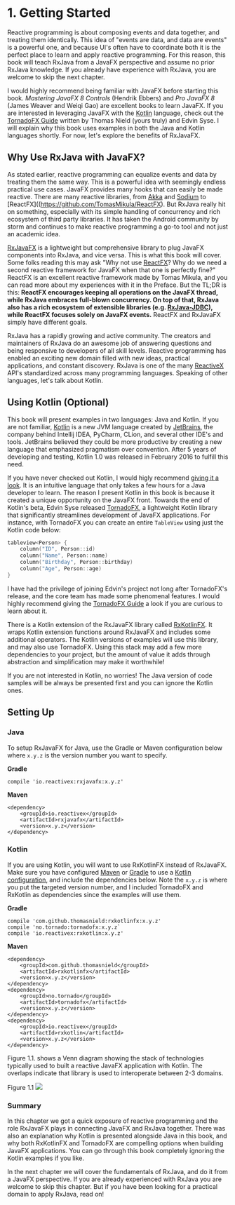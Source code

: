 # 1. Getting Started

Reactive programming is about composing events and data together, and treating them identically. This idea of "events are data, and data are events" is a powerful one, and because UI's often have to coordinate both it is the perfect place to learn and apply reactive programming. For this reason, this book will teach RxJava from a JavaFX perspective and assume no prior RxJava knowledge. If you already have experience with RxJava, you are welcome to skip the next chapter. 

I would highly recommend being familiar with JavaFX before starting this book. *Mastering JavaFX 8 Controls*  (Hendrik Ebbers) and *Pro JavaFX 8* (James Weaver and Weiqi Gao) are excellent books to learn JavaFX. If you are interested in leveraging JavaFX with the [Kotlin](http://kotlinlang.org/) language, check out the [TornadoFX Guide](https://edvin.gitbooks.io/tornadofx-guide/content/) written by Thomas Nield (yours truly) and Edvin Syse. I will explain why this book uses examples in both the Java and Kotlin languages shortly. For now, let's explore the benefits of RxJavaFX.

## Why Use RxJava with JavaFX? 

As stated earlier, reactive programming can equalize events and data by treating them the same way. This is a powerful idea with seemingly endless practical use cases. JavaFX provides many hooks that can easily be made reactive. There are many reactive libraries, from [Akka](http://akka.io/) and [Sodium](https://github.com/SodiumFRP/sodium) to [ReactFX]((https://github.com/TomasMikula/ReactFX). But RxJava really hit on something, especially with its simple handling of concurrency and rich ecosystem of third party libraries. It has taken the Android community by storm and continues to make reactive programming a go-to tool and not just an academic idea.

[RxJavaFX](https://github.com/ReactiveX/RxJavaFX) is a lightweight but comprehensive library to plug JavaFX components into RxJava, and vice versa. This is what this book will cover. Some folks reading this may ask "Why not use [ReactFX](https://github.com/TomasMikula/ReactFX)? Why do we need a second reactive framework for JavaFX when that one is perfectly fine?" ReactFX is an excellent reactive framework made by Tomas Mikula, and you can read more about my experiences with it in the Preface. But the TL;DR is this: **ReactFX encourages keeping all operations on the JavaFX thread, while RxJava embraces full-blown concurrency. On top of that, RxJava also has a rich ecosystem of extensible libraries (e.g. [RxJava-JDBC](https://github.com/davidmoten/rxjava-jdbc)), while ReactFX focuses solely on JavaFX events.** ReactFX and RxJavaFX simply have different goals.

RxJava has a rapidly growing and active community. The creators and maintainers of RxJava do an awesome job of answering questions and being responsive to developers of all skill levels. Reactive programming has enabled an exciting new domain filled with new ideas, practical applications, and constant discovery. RxJava is one of the many [ReactiveX](http://reactivex.io/) API's standardized across many programming languages. Speaking of other languages, let's talk about Kotlin. 

## Using Kotlin (Optional)

This book will present examples in two languages: Java and Kotlin. If you are not familiar, [Kotlin](http://kotlinlang.org/) is a new JVM language created by [JetBrains](http://www.jetbrains.com/), the company behind Intellij IDEA, PyCharm, CLion, and several other IDE's and tools. JetBrains believed they could be more productive by creating a new language that emphasized pragmatism over convention. After 5 years of developing and testing, Kotlin 1.0 was released in February 2016 to fulfill this need.

If you have never checked out Kotlin, I would higly recommend [giving it a look](http://kotlinlang.org/docs/reference/). It is an intuitive language that only takes a few hours for a Java developer to learn. The reason I present Kotlin in this book is because it created a unique opportunity on the JavaFX front. Towards the end of Kotlin's beta, Edvin Syse released [TornadoFX](https://github.com/edvin/tornadofx), a lightweight Kotlin library that significantly streamlines development of JavaFX applications. For instance, with TornadoFX you can create an entire `TableView` using just the Kotlin code below:

```kotlin
tableview<Person> {
    column("ID", Person::id)
    column("Name", Person::name)
    column("Birthday", Person::birthday)
    column("Age", Person::age)
}
```
I have had the privilege of joining Edvin's project not long after TornadoFX's release, and the core team has made some phenomenal features. I would highly recommend giving the [TornadoFX Guide](https://edvin.gitbooks.io/tornadofx-guide/content/) a look if you are curious to learn about it. 

There is a Kotlin extension of the RxJavaFX library called [RxKotlinFX](https://github.com/thomasnield/RxKotlinFX). It wraps Kotlin extension functions around RxJavaFX and includes some additional operators. The Kotlin versions of examples will use this library, and may also use TornadoFX. Using this stack may add a few more dependencies to your project, but the amount of value it adds through abstraction and simplification may make it worthwhile!

If you are not interested in Kotlin, no worries! The Java version of code samples will be always be presented first and you can ignore the Kotlin ones.

## Setting Up

### Java

To setup RxJavaFX for Java, use the Gradle or Maven configuration below where `x.y.z` is the version number you want to specify. 

**Gradle**
```
compile 'io.reactivex:rxjavafx:x.y.z'
```

**Maven**
```
<dependency>
    <groupId>io.reactivex</groupId>
    <artifactId>rxjavafx</artifactId>
    <version>x.y.z</version>
</dependency>
```

### Kotlin

If you are using Kotlin, you will want to use RxKotlinFX instead of RxJavaFX.  Make sure you have configured  [Maven](http://kotlinlang.org/docs/reference/using-maven.html) or [Gradle](http://kotlinlang.org/docs/reference/using-gradle.html) to use a [Kotlin configuration](http://kotlinlang.org/docs/reference/using-gradle.html), and include the dependencies below. Note the `x.y.z` is where you put the targeted version number, and I included TornadoFX and RxKotlin as dependencies since the examples will use them. 

**Gradle**
```
compile 'com.github.thomasnield:rxkotlinfx:x.y.z'
compile 'no.tornado:tornadofx:x.y.z`
compile 'io.reactivex:rxkotlin:x.y.z'
```

**Maven**
```
<dependency>
    <groupId>com.github.thomasnield</groupId>
    <artifactId>rxkotlinfx</artifactId>
    <version>x.y.z</version>
</dependency>
<dependency>
    <groupId>no.tornado</groupId>
    <artifactId>tornadofx</artifactId>
    <version>x.y.z</version>
</dependency>
<dependency>
    <groupId>io.reactivex</groupId>
    <artifactId>rxkotlin</artifactId>
    <version>x.y.z</version>
</dependency>
```

Figure 1.1. shows a Venn diagram showing the stack of technologies typically used to built a reactive JavaFX application with Kotlin. The overlaps indicate that library is used to interoperate between 2-3 domains.

Figure 1.1
![](http://i.imgur.com/Bhh5CX4.png)

### Summary

In this chapter we got a quick exposure of reactive programming and the role RxJavaFX plays in connecting JavaFX and RxJava together. There was also an explanation why Kotlin is presented alongside Java in this book, and why both RxKotlinFX and TornadoFX are compelling options when building JavaFX applications. You can go through this book completely ignoring the Kotlin examples if you like. 

In the next chapter we will cover the fundamentals of RxJava, and do it from a JavaFX perspective. If you are already experienced with RxJava you are welcome to skip this chapter. But if you have been looking for a practical domain to apply RxJava, read on!


